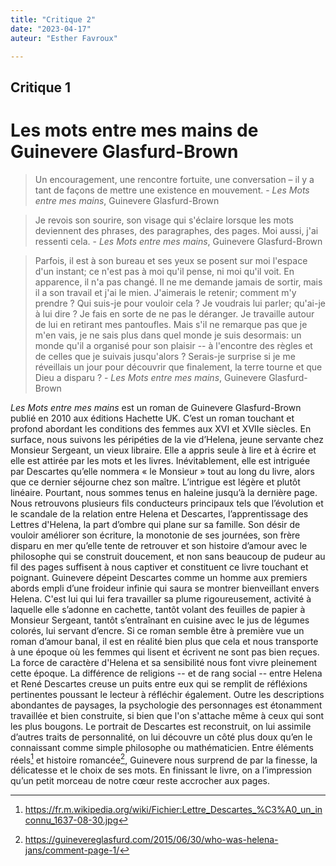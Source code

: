 ```yaml
---
title: "Critique 2"
date: "2023-04-17"
auteur: "Esther Favroux"

---
```


## Critique 1

# Les mots entre mes mains de Guinevere Glasfurd-Brown

> Un encouragement, une rencontre fortuite, une conversation – il y a tant de façons de mettre une existence en mouvement. - *Les Mots entre mes mains*, Guinevere Glasfurd-Brown

> Je revois son sourire, son visage qui s'éclaire lorsque les mots deviennent des phrases, des paragraphes, des pages. Moi aussi, j'ai ressenti cela. - *Les Mots entre mes mains*, Guinevere Glasfurd-Brown

> Parfois, il est à son bureau et ses yeux se posent sur moi l'espace d'un instant; ce n'est pas à moi qu'il pense, ni moi qu'il voit. En apparence, il n'a pas changé. Il ne me demande jamais de sortir, mais il a son travail et j'ai le mien. J'aimerais le retenir; comment m'y prendre ? Qui suis-je pour vouloir cela ? Je voudrais lui parler; qu'ai-je à lui dire ? Je fais en sorte de ne pas le déranger. Je travaille autour de lui en retirant mes pantoufles. Mais s'il ne remarque pas que je m'en vais, je ne sais plus dans quel monde je suis desormais: un monde qu'il a organisé pour son plaisir -- à l'encontre des règles et de celles que je suivais jusqu'alors ? Serais-je surprise si je me réveillais un jour pour découvrir que finalement, la terre tourne et que Dieu a disparu ? - *Les Mots entre mes mains*, Guinevere Glasfurd-Brown

*Les Mots entre mes mains* est un roman de Guinevere Glasfurd-Brown publié en 2010 aux éditions Hachette UK. C’est un roman touchant et profond abordant les conditions des femmes aux XVI et XVIIe siècles. En surface, nous suivons les péripéties de la vie d’Helena, jeune servante chez Monsieur Sergeant, un vieux libraire. Elle a appris seule à lire et à écrire et elle est attirée par les mots et les livres. Inévitablement, elle est intriguée par Descartes qu’elle nommera « le Monsieur » tout au long du livre, alors que ce dernier séjourne chez son maître.
L’intrigue est légère et plutôt linéaire. Pourtant, nous sommes tenus en haleine jusqu’à la dernière page. Nous retrouvons plusieurs fils conducteurs principaux tels que l’évolution et le scandale de la relation entre Helena et Descartes, l’apprentissage des Lettres d'Helena, la part d’ombre qui plane sur sa famille. Son désir de vouloir améliorer son écriture, la monotonie de ses journées, son frère disparu en mer qu’elle tente de retrouver et son histoire d’amour avec le philosophe qui se construit doucement, et non sans beaucoup de pudeur au fil des pages suffisent à nous captiver et constituent ce livre touchant et poignant.
Guinevere dépeint Descartes comme un homme aux premiers abords empli d’une froideur infinie qui saura se montrer bienveillant envers Helena. C'est lui qui lui fera travailler sa plume rigoureusement, activité à laquelle elle s’adonne en cachette, tantôt volant des feuilles de papier à Monsieur Sergeant, tantôt s’entraînant en cuisine avec le jus de légumes colorés, lui servant d’encre.
Si ce roman semble être à première vue un roman d’amour banal, il est en réalité bien plus que cela et nous transporte à une époque où les femmes qui lisent et écrivent ne sont pas bien reçues. La force de caractère d'Helena et sa sensibilité nous font vivre pleinement cette époque. La différence de religions -- et de rang social -- entre Helena et René Descartes creuse un puits entre eux qui se remplit de réfléxions pertinentes poussant le lecteur à réfléchir également.
Outre les descriptions abondantes de paysages, la psychologie des personnages est étonamment travaillée et bien construite, si bien que l'on s'attache même à ceux qui sont les plus bougons. Le portrait de Descartes est reconstruit, on lui assimile d’autres traits de personnalité, on lui découvre un côté plus doux qu’en le connaissant comme simple philosophe ou mathématicien.
Entre éléments réels[^1] et histoire romancée[^2], Guinevere nous surprend de par la finesse, la délicatesse et le choix de ses mots. En finissant le livre, on a l’impression qu’un petit morceau de notre cœur reste accrocher aux pages.

[^1]: https://fr.m.wikipedia.org/wiki/Fichier:Lettre_Descartes_%C3%A0_un_inconnu_1637-08-30.jpg
[^2]: https://guinevereglasfurd.com/2015/06/30/who-was-helena-jans/comment-page-1/






